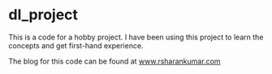 # dl_project


This is a code for a hobby project. I have been using this project to learn the concepts and get first-hand experience.


The blog for this code can be found at www.rsharankumar.com

